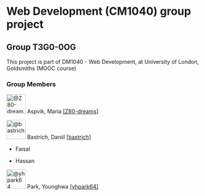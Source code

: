  # Web Development (CM1040) group project
## Group T3G0-0OG

This project is part of DM1040 - Web Development, at University of London, Goldsmiths (MOOC course)

### Group Members

<img src="https://avatars.githubusercontent.com/u/52473290?s=64&amp;v=4" alt="@Z80-dreams" width="50px" height="50px"> Aspvik, Maria [[Z80-dreams]](/Z80-dreams)

<img src="https://avatars.githubusercontent.com/u/3588039?s=64&amp;v=4" alt="@bastrich" width="50px" height="50px"> Bastrich, Daniil [[bastrich]](/bastrich)

* Faisal

* Hassan

<img src="https://avatars.githubusercontent.com/u/85051644?s=64&amp;v=4" alt="@yhpark64" width="50px" height="50px"> Park, Younghwa [[yhpark64]](/yhpark64)

